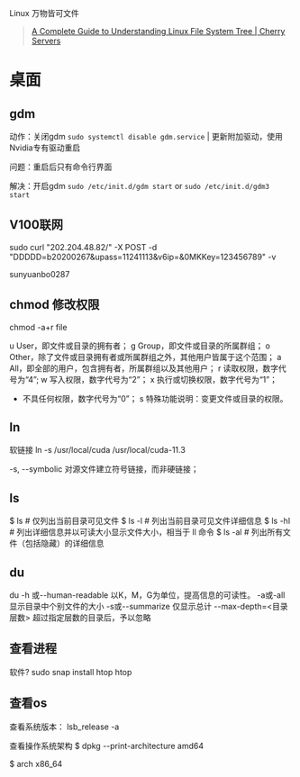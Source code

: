 Linux 万物皆可文件
> [A Complete Guide to Understanding Linux File System Tree | Cherry Servers](https://www.cherryservers.com/blog/a-complete-guide-to-understanding-linux-file-system-tree)

<!-- more -->

# 桌面

## gdm 

动作：关闭gdm `sudo systemctl disable gdm.service` | 更新附加驱动，使用Nvidia专有驱动重启

问题：重启后只有命令行界面

解决：开启gdm `sudo /etc/init.d/gdm start` or `sudo /etc/init.d/gdm3 start`

## V100联网

sudo curl "202.204.48.82/" -X POST -d "DDDDD=b20200267&upass=11241113&v6ip=&0MKKey=123456789" -v

sunyuanbo0287

## chmod 修改权限

chmod -a+r file

u User，即文件或目录的拥有者；
g Group，即文件或目录的所属群组；
o Other，除了文件或目录拥有者或所属群组之外，其他用户皆属于这个范围；
a All，即全部的用户，包含拥有者，所属群组以及其他用户；
r 读取权限，数字代号为“4”;
w 写入权限，数字代号为“2”；
x 执行或切换权限，数字代号为“1”；
- 不具任何权限，数字代号为“0”；
s 特殊功能说明：变更文件或目录的权限。

## ln

软链接
ln -s /usr/local/cuda /usr/local/cuda-11.3

-s, --symbolic              对源文件建立符号链接，而非硬链接；

## ls
$ ls       # 仅列出当前目录可见文件
$ ls -l    # 列出当前目录可见文件详细信息
$ ls -hl   # 列出详细信息并以可读大小显示文件大小，相当于 ll 命令
$ ls -al   # 列出所有文件（包括隐藏）的详细信息

## du

du
-h 或--human-readable 以K，M，G为单位，提高信息的可读性。
-a或-all 显示目录中个别文件的大小
-s或--summarize 仅显示总计
--max-depth=<目录层数> 超过指定层数的目录后，予以忽略

## 查看进程
软件?
sudo snap install htop
htop 

## 查看os

查看系统版本：
lsb_release -a

查看操作系统架构
$ dpkg --print-architecture
amd64

$ arch
x86_64